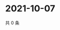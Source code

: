 # 2021-10-07

共 0 条

<!-- BEGIN WEIBO -->
<!-- 最后更新时间 Thu Oct 07 2021 15:11:14 GMT+0800 (China Standard Time) -->

<!-- END WEIBO -->
